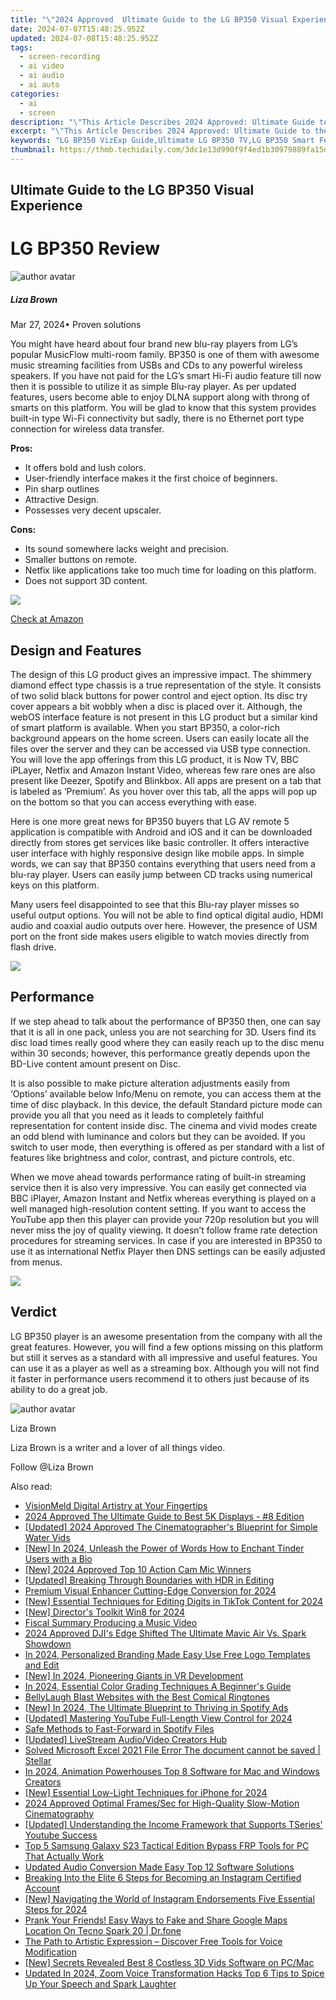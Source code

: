 ```yaml
---
title: "\"2024 Approved  Ultimate Guide to the LG BP350 Visual Experience\""
date: 2024-07-07T15:48:25.952Z
updated: 2024-07-08T15:48:25.952Z
tags: 
  - screen-recording
  - ai video
  - ai audio
  - ai auto
categories: 
  - ai
  - screen
description: "\"This Article Describes 2024 Approved: Ultimate Guide to the LG BP350 Visual Experience\""
excerpt: "\"This Article Describes 2024 Approved: Ultimate Guide to the LG BP350 Visual Experience\""
keywords: "LG BP350 VizExp Guide,Ultimate LG BP350 TV,LG BP350 Smart Features,Immersive LG BP350 Viewing,Essential LG BP350 Tips,Best LG BP350 Experience,LG BP350 Optimal TV Guide"
thumbnail: https://thmb.techidaily.com/3dc1e13d990f9f4ed1b30979889fa15d157b3da05c97d832955a545581c7804d.jpg
---
```


## Ultimate Guide to the LG BP350 Visual Experience

# LG BP350 Review

![author avatar](https://lh5.googleusercontent.com/-AIMmjowaFs4/AAAAAAAAAAI/AAAAAAAAABc/Y5UmwDaI7HU/s250-c-k/photo.jpg)

##### Liza Brown

 Mar 27, 2024• Proven solutions

You might have heard about four brand new blu-ray players from LG’s popular MusicFlow multi-room family. BP350 is one of them with awesome music streaming facilities from USBs and CDs to any powerful wireless speakers. If you have not paid for the LG’s smart Hi-Fi audio feature till now then it is possible to utilize it as simple Blu-ray player. As per updated features, users become able to enjoy DLNA support along with throng of smarts on this platform. You will be glad to know that this system provides built-in type Wi-Fi connectivity but sadly, there is no Ethernet port type connection for wireless data transfer.

**Pros:**

* It offers bold and lush colors.
* User-friendly interface makes it the first choice of beginners.
* Pin sharp outlines
* Attractive Design.
* Possesses very decent upscaler.

**Cons:**

* Its sound somewhere lacks weight and precision.
* Smaller buttons on remote.
* Netfix like applications take too much time for loading on this platform.
* Does not support 3D content.

![](https://images.wondershare.com/filmora/article-images/bp350-3.jpg)

[Check at Amazon](https://www.amazon.com/gp/product/B00TIAXSDY/ref=as%5Fli%5Ftl?ie=UTF8&tag=vs-flora-20&camp=1789&creative=9325&linkCode=as2&creativeASIN=B00TIAXSDY&linkId=94402d7804722c294c06fec88eedeb43)

## Design and Features

The design of this LG product gives an impressive impact. The shimmery diamond effect type chassis is a true representation of the style. It consists of two solid black buttons for power control and eject option. Its disc try cover appears a bit wobbly when a disc is placed over it. Although, the webOS interface feature is not present in this LG product but a similar kind of smart platform is available. When you start BP350, a color-rich background appears on the home screen. Users can easily locate all the files over the server and they can be accessed via USB type connection. You will love the app offerings from this LG product, it is Now TV, BBC iPLayer, Netfix and Amazon Instant Video, whereas few rare ones are also present like Deezer, Spotify and Blinkbox. All apps are present on a tab that is labeled as ‘Premium’. As you hover over this tab, all the apps will pop up on the bottom so that you can access everything with ease.

Here is one more great news for BP350 buyers that LG AV remote 5 application is compatible with Android and iOS and it can be downloaded directly from stores get services like basic controller. It offers interactive user interface with highly responsive design like mobile apps. In simple words, we can say that BP350 contains everything that users need from a blu-ray player. Users can easily jump between CD tracks using numerical keys on this platform.

Many users feel disappointed to see that this Blu-ray player misses so useful output options. You will not be able to find optical digital audio, HDMI audio and coaxial audio outputs over here. However, the presence of USM port on the front side makes users eligible to watch movies directly from flash drive.

![](https://images.wondershare.com/filmora/article-images/bp350-1.jpg)

## Performance

If we step ahead to talk about the performance of BP350 then, one can say that it is all in one pack, unless you are not searching for 3D. Users find its disc load times really good where they can easily reach up to the disc menu within 30 seconds; however, this performance greatly depends upon the BD-Live content amount present on Disc.

It is also possible to make picture alteration adjustments easily from ‘Options’ available below Info/Menu on remote, you can access them at the time of disc playback. In this device, the default Standard picture mode can provide you all that you need as it leads to completely faithful representation for content inside disc. The cinema and vivid modes create an odd blend with luminance and colors but they can be avoided. If you switch to user mode, then everything is offered as per standard with a list of features like brightness and color, contrast, and picture controls, etc.

When we move ahead towards performance rating of built-in streaming service then it is also very impressive. You can easily get connected via BBC iPlayer, Amazon Instant and Netfix whereas everything is played on a well managed high-resolution content setting. If you want to access the YouTube app then this player can provide your 720p resolution but you will never miss the joy of quality viewing. It doesn’t follow frame rate detection procedures for streaming services. In case if you are interested in BP350 to use it as international Netfix Player then DNS settings can be easily adjusted from menus.

![](https://images.wondershare.com/filmora/article-images/bp350-2.jpg)

## Verdict

LG BP350 player is an awesome presentation from the company with all the great features. However, you will find a few options missing on this platform but still it serves as a standard with all impressive and useful features. You can use it as a player as well as a streaming box. Although you will not find it faster in performance users recommend it to others just because of its ability to do a great job.

![author avatar](https://lh5.googleusercontent.com/-AIMmjowaFs4/AAAAAAAAAAI/AAAAAAAAABc/Y5UmwDaI7HU/s250-c-k/photo.jpg)

Liza Brown

Liza Brown is a writer and a lover of all things video.

Follow @Liza Brown


<ins class="adsbygoogle"
     style="display:block"
     data-ad-format="autorelaxed"
     data-ad-client="ca-pub-7571918770474297"
     data-ad-slot="1223367746"></ins>



<ins class="adsbygoogle"
     style="display:block"
     data-ad-client="ca-pub-7571918770474297"
     data-ad-slot="8358498916"
     data-ad-format="auto"
     data-full-width-responsive="true"></ins>


<span class="atpl-alsoreadstyle">Also read:</span>
<div><ul>
<li><a href="https://fox-http.techidaily.com/visionmeld-digital-artistry-at-your-fingertips/"><u>VisionMeld  Digital Artistry at Your Fingertips</u></a></li>
<li><a href="https://fox-http.techidaily.com/2024-approved-the-ultimate-guide-to-best-5k-displays-8-edition/"><u>2024 Approved  The Ultimate Guide to Best 5K Displays - #8 Edition</u></a></li>
<li><a href="https://fox-http.techidaily.com/updated-2024-approved-the-cinematographers-blueprint-for-simple-water-vids/"><u>[Updated] 2024 Approved  The Cinematographer's Blueprint for Simple Water Vids</u></a></li>
<li><a href="https://fox-http.techidaily.com/new-in-2024-unleash-the-power-of-words-how-to-enchant-tinder-users-with-a-bio/"><u>[New] In 2024, Unleash the Power of Words  How to Enchant Tinder Users with a Bio</u></a></li>
<li><a href="https://fox-http.techidaily.com/new-2024-approved-top-10-action-cam-mic-winners/"><u>[New] 2024 Approved  Top 10 Action Cam Mic Winners</u></a></li>
<li><a href="https://fox-http.techidaily.com/updated-breaking-through-boundaries-with-hdr-in-editing/"><u>[Updated] Breaking Through Boundaries with HDR in Editing</u></a></li>
<li><a href="https://fox-http.techidaily.com/premium-visual-enhancer-cutting-edge-conversion-for-2024/"><u>Premium Visual Enhancer  Cutting-Edge Conversion for 2024</u></a></li>
<li><a href="https://fox-http.techidaily.com/new-essential-techniques-for-editing-digits-in-tiktok-content-for-2024/"><u>[New] Essential Techniques for Editing Digits in TikTok Content for 2024</u></a></li>
<li><a href="https://fox-http.techidaily.com/new-directors-toolkit-win8-for-2024/"><u>[New] Director's Toolkit Win8 for 2024</u></a></li>
<li><a href="https://fox-http.techidaily.com/fiscal-summary-producing-a-music-video/"><u>Fiscal Summary  Producing a Music Video</u></a></li>
<li><a href="https://fox-http.techidaily.com/2024-approved-djis-edge-shifted-the-ultimate-mavic-air-vs-spark-showdown/"><u>2024 Approved  DJI's Edge Shifted  The Ultimate Mavic Air Vs. Spark Showdown</u></a></li>
<li><a href="https://fox-http.techidaily.com/in-2024-personalized-branding-made-easy-use-free-logo-templates-and-edit/"><u>In 2024, Personalized Branding Made Easy  Use Free Logo Templates and Edit</u></a></li>
<li><a href="https://fox-http.techidaily.com/new-in-2024-pioneering-giants-in-vr-development/"><u>[New] In 2024, Pioneering Giants in VR Development</u></a></li>
<li><a href="https://fox-http.techidaily.com/in-2024-essential-color-grading-techniques-a-beginners-guide/"><u>In 2024, Essential Color Grading Techniques  A Beginner's Guide</u></a></li>
<li><a href="https://fox-http.techidaily.com/bellylaugh-blast-websites-with-the-best-comical-ringtones/"><u>BellyLaugh Blast  Websites with the Best Comical Ringtones</u></a></li>
<li><a href="https://fox-http.techidaily.com/new-in-2024-the-ultimate-blueprint-to-thriving-in-spotify-ads/"><u>[New] In 2024, The Ultimate Blueprint to Thriving in Spotify Ads</u></a></li>
<li><a href="https://fox-http.techidaily.com/updated-mastering-youtube-full-length-view-control-for-2024/"><u>[Updated] Mastering YouTube  Full-Length View Control for 2024</u></a></li>
<li><a href="https://fox-http.techidaily.com/safe-methods-to-fast-forward-in-spotify-files/"><u>Safe Methods to Fast-Forward in Spotify Files</u></a></li>
<li><a href="https://fox-http.techidaily.com/updated-livestream-audiovideo-creators-hub/"><u>[Updated] LiveStream Audio/Video Creators Hub</u></a></li>
<li><a href="https://techidaily.com/solved-microsoft-excel-2021-file-error-the-document-cannot-be-saved-stellar-by-stellar-guide/"><u>Solved Microsoft Excel 2021 File Error The document cannot be saved | Stellar</u></a></li>
<li><a href="https://smart-video-creator.techidaily.com/in-2024-animation-powerhouses-top-8-software-for-mac-and-windows-creators/"><u>In 2024, Animation Powerhouses Top 8 Software for Mac and Windows Creators</u></a></li>
<li><a href="https://vp-tips.techidaily.com/new-essential-low-light-techniques-for-iphone-for-2024/"><u>[New] Essential Low-Light Techniques for iPhone for 2024</u></a></li>
<li><a href="https://extra-guidance.techidaily.com/2024-approved-optimal-framessec-for-high-quality-slow-motion-cinematography/"><u>2024 Approved  Optimal Frames/Sec for High-Quality Slow-Motion Cinematography</u></a></li>
<li><a href="https://facebook-video-footage.techidaily.com/updated-understanding-the-income-framework-that-supports-tseries-youtube-success/"><u>[Updated] Understanding the Income Framework that Supports TSeries' Youtube Success</u></a></li>
<li><a href="https://android-frp.techidaily.com/top-5-samsung-galaxy-s23-tactical-edition-bypass-frp-tools-for-pc-that-actually-work-by-drfone-android/"><u>Top 5 Samsung Galaxy S23 Tactical Edition Bypass FRP Tools for PC That Actually Work</u></a></li>
<li><a href="https://ai-driven-video-production.techidaily.com/updated-audio-conversion-made-easy-top-12-software-solutions/"><u>Updated Audio Conversion Made Easy Top 12 Software Solutions</u></a></li>
<li><a href="https://instagram-video-files.techidaily.com/breaking-into-the-elite-6-steps-for-becoming-an-instagram-certified-account/"><u>Breaking Into the Elite  6 Steps for Becoming an Instagram Certified Account</u></a></li>
<li><a href="https://instagram-clips.techidaily.com/new-navigating-the-world-of-instagram-endorsements-five-essential-steps-for-2024/"><u>[New] Navigating the World of Instagram Endorsements  Five Essential Steps for 2024</u></a></li>
<li><a href="https://fake-location.techidaily.com/prank-your-friends-easy-ways-to-fake-and-share-google-maps-location-on-tecno-spark-20-drfone-by-drfone-virtual-android/"><u>Prank Your Friends! Easy Ways to Fake and Share Google Maps Location On Tecno Spark 20 | Dr.fone</u></a></li>
<li><a href="https://extra-information.techidaily.com/the-path-to-artistic-expression-discover-free-tools-for-voice-modification/"><u>The Path to Artistic Expression – Discover Free Tools for Voice Modification</u></a></li>
<li><a href="https://extra-guidance.techidaily.com/new-secrets-revealed-best-8-costless-3d-vids-software-on-pcmac/"><u>[New] Secrets Revealed  Best 8 Costless 3D Vids Software on PC/Mac</u></a></li>
<li><a href="https://sound-optimizing.techidaily.com/updated-in-2024-zoom-voice-transformation-hacks-top-6-tips-to-spice-up-your-speech-and-spark-laughter/"><u>Updated In 2024, Zoom Voice Transformation Hacks Top 6 Tips to Spice Up Your Speech and Spark Laughter</u></a></li>
</ul></div>

